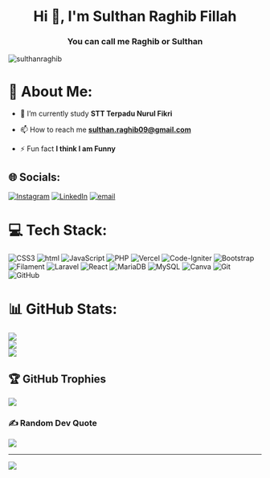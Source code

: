<h1 align="center">Hi 👋, I'm Sulthan Raghib Fillah</h1>
<h3 align="center">You can call me Raghib or Sulthan</h3>

<p align="left"> <img src="https://komarev.com/ghpvc/?username=sulthanraghib&label=Profile%20views&color=0e75b6&style=flat" alt="sulthanraghib" /> </p>

# 💫 About Me:
- 🌱 I’m currently study **STT Terpadu Nurul Fikri**

- 📫 How to reach me **sulthan.raghib09@gmail.com**

- ⚡ Fun fact **I think I am Funny**



## 🌐 Socials:
[![Instagram](https://img.shields.io/badge/Instagram-%23E4405F.svg?logo=Instagram&logoColor=white)](https://instagram.com/sulthanraghib) [![LinkedIn](https://img.shields.io/badge/LinkedIn-%230077B5.svg?logo=linkedin&logoColor=white)](https://linkedin.com/in/sulthan-raghib-fillah) [![email](https://img.shields.io/badge/Email-D14836?logo=gmail&logoColor=white)](mailto:sulthan.raghib09@gmail.com) 

# 💻 Tech Stack:
![CSS3](https://img.shields.io/badge/css3-%231572B6.svg?style=for-the-badge&logo=css3&logoColor=white) ![html](https://img.shields.io/badge/html-%23E34F26.svg?style=for-the-badge&logo=html5&logoColor=white) ![JavaScript](https://img.shields.io/badge/javascript-%23323330.svg?style=for-the-badge&logo=javascript&logoColor=%23F7DF1E) ![PHP](https://img.shields.io/badge/php-%23777BB4.svg?style=for-the-badge&logo=php&logoColor=white) ![Vercel](https://img.shields.io/badge/vercel-%23000000.svg?style=for-the-badge&logo=vercel&logoColor=white) ![Code-Igniter](https://img.shields.io/badge/CodeIgniter-%23EF4223.svg?style=for-the-badge&logo=codeIgniter&logoColor=white) ![Bootstrap](https://img.shields.io/badge/bootstrap-%238511FA.svg?style=for-the-badge&logo=bootstrap&logoColor=white) ![Filament](https://img.shields.io/badge/Filament-FFAA00?style=for-the-badge&logoColor=%23000000) ![Laravel](https://img.shields.io/badge/laravel-%23FF2D20.svg?style=for-the-badge&logo=laravel&logoColor=white) ![React](https://img.shields.io/badge/react-%2320232a.svg?style=for-the-badge&logo=react&logoColor=%2361DAFB) ![MariaDB](https://img.shields.io/badge/MariaDB-003545?style=for-the-badge&logo=mariadb&logoColor=white) ![MySQL](https://img.shields.io/badge/mysql-4479A1.svg?style=for-the-badge&logo=mysql&logoColor=white) ![Canva](https://img.shields.io/badge/Canva-%2300C4CC.svg?style=for-the-badge&logo=Canva&logoColor=white) ![Git](https://img.shields.io/badge/git-%23F05033.svg?style=for-the-badge&logo=git&logoColor=white) ![GitHub](https://img.shields.io/badge/github-%23121011.svg?style=for-the-badge&logo=github&logoColor=white)
# 📊 GitHub Stats:
![](https://github-readme-stats.vercel.app/api?username=SulthanRaghib&theme=dark&hide_border=false&include_all_commits=true&count_private=false)<br/>
![](https://nirzak-streak-stats.vercel.app/?user=SulthanRaghib&theme=dark&hide_border=false)<br/>
![](https://github-readme-stats.vercel.app/api/top-langs/?username=SulthanRaghib&theme=dark&hide_border=false&include_all_commits=true&count_private=false&layout=compact)

## 🏆 GitHub Trophies
![](https://github-profile-trophy.vercel.app/?username=SulthanRaghib&theme=gruvbox&no-frame=false&no-bg=false&margin-w=4)

### ✍️ Random Dev Quote
![](https://quotes-github-readme.vercel.app/api?type=horizontal&theme=radical)

---
[![](https://visitcount.itsvg.in/api?id=SulthanRaghib&icon=0&color=0)](https://visitcount.itsvg.in)

<!-- Proudly created with GPRM ( https://gprm.itsvg.in ) -->
